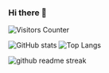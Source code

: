 ### Hi there 👋

<!--
**Hendricks27/hendricks27** is a ✨ _special_ ✨ repository because its `README.md` (this file) appears on your GitHub profile.

Here are some ideas to get you started:

- 🔭 I’m currently working on ...
- 🌱 I’m currently learning ...
- 👯 I’m looking to collaborate on ...
- 🤔 I’m looking for help with ...
- 💬 Ask me about ...
- 📫 How to reach me: ...
- 😄 Pronouns: ...
- ⚡ Fun fact: ...
-->



![Visitors Counter](https://komarev.com/ghpvc/?username=hendricks27&style=for-the-badge&theme=dark)

![GitHub stats](https://github-readme-stats.vercel.app/api?username=hendricks27&count_private=true&show_icons=true&include_all_commits=true&show_icons=true&theme=dark)
![Top Langs](https://github-readme-stats.vercel.app/api/top-langs/?username=hendricks27&count_private=true&langs_count=15&layout=compact&theme=dark)

![github readme streak](https://github-readme-streak-stats.herokuapp.com/?user=hendricks27&theme=dark)
